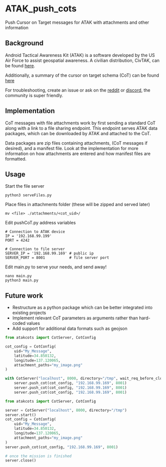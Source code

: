 # ATAK_push_cots
Push Cursor on Target messages for ATAK with attachments and other information

## Background ##
Android Tactical Awareness Kit (ATAK) is a software developed by the US Air Force
to assist geospatial awareness. A civilian distribution, CivTAK, can be found
[here](https://github.com/deptofdefense/AndroidTacticalAssaultKit-CIV).

Additionally, a summary of the cursor on target schema (CoT) can be found [here](https://www.mitre.org/sites/default/files/pdf/09_4937.pdf)

For troubleshooting, create an issue or ask on the [reddit](https://www.reddit.com/r/ATAK/wiki/index) or [discord](https://discord.com/invite/xTdEcpc), the community
is super friendly.

## Implementation ##
CoT messages with file attachments work by first sending a standard CoT along with
a link to a file sharing endpoint. This endpoint serves ATAK data packages, which
can be downloaded by ATAK and attached to the CoT.

Data packages are zip files containing attachments, (CoT messages if desired),
and a manifest file. Look at the implementation for more information on how
attachments are entered and how manifest files are formatted.

## Usage ##
Start the file server
```
python3 serveFiles.py
```

Place files in attachments folder (these will be zipped and served later)
```
mv <file> ./attachments/<cot_uid>/
```

Edit pushCoT.py address variables
```
# Connection to ATAK device
IP = '192.168.99.199'
PORT = 4242

# Connection to file server
SERVER_IP = '192.168.99.169' # public ip
SERVER_PORT = 8001           # file server port
```

Edit main.py to serve your needs, and send away!
```
nano main.py
python3 main.py
```

## Future work ##
* Restructure as a python package which can be better integrated into existing projects
* Implement relevant CoT parameters as arguments rather than hard-coded values
* Add support for additional data formats such as geojson 


```python
from atakcots import CotServer, CotConfig

cot_config = CotConfig(
    uid="My_Message",
    latitude=34.850132,
    longitude=137.120065,
    attachment_paths="my_image.png"
)

with CotServer("localhost", 8000, directory="/tmp", wait_req_before_close=True) as server:
    server.push_cot(cot_config, "192.168.99.169", 8001)
    server.push_cot(cot_config, "192.168.99.169", 8001)
    server.push_cot(cot_config, "192.168.99.169", 8001)
```




```python
from atakcots import CotServer, CotConfig

server = CotServer("localhost", 8000, directory="/tmp")
server.start()
cot_config = CotConfig(
    uid="My_Message",
    latitude=34.850132,
    longitude=137.120065,
    attachment_paths="my_image.png"
)
server.push_cot(cot_config, "192.168.99.169", 8001)

# once the mission is finished
server.close()
```
